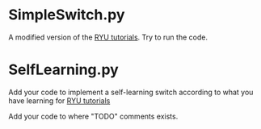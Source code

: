 # SimpleSwitch.py
A modified version of the [RYU tutorials](https://ryu.readthedocs.io/en/latest/writing_ryu_app.html). Try to run the code.

# SelfLearning.py
Add your code to implement a self-learning switch according to what you have learning for [RYU tutorials](https://ryu.readthedocs.io/en/latest/writing_ryu_app.html) 

Add your code to where "TODO" comments exists.
